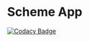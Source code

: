 # Scheme App

[![Codacy Badge](https://api.codacy.com/project/badge/Grade/432a6345aa884756a5a011e7457e76e4)](https://app.codacy.com/manual/yomiAdenaike01/scheme_app?utm_source=github.com&utm_medium=referral&utm_content=yomiAdenaike01/scheme_app&utm_campaign=Badge_Grade_Settings)
